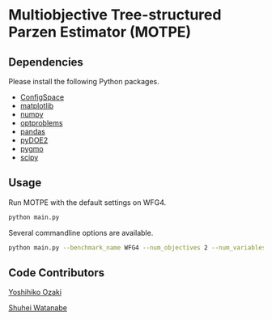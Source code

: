 # Multiobjective Tree-structured Parzen Estimator (MOTPE)

## Dependencies

Please install the following Python packages.

- [ConfigSpace](https://automl.github.io/ConfigSpace/)
- [matplotlib](https://matplotlib.org/)
- [numpy](https://numpy.org/)
- [optproblems](https://ls11-www.cs.tu-dortmund.de/people/swessing/optproblems/doc/)
- [pandas](https://pandas.pydata.org/)
- [pyDOE2](https://github.com/clicumu/pyDOE2)
- [pygmo](https://esa.github.io/pygmo/)
- [scipy](https://www.scipy.org/)


## Usage

Run MOTPE with the default settings on WFG4.

```sh
python main.py
```

Several commandline options are available.

```sh
python main.py --benchmark_name WFG4 --num_objectives 2 --num_variables 9 --k 1 --num_max_evals 250 --num_initial_samples 98 --init_method lhs --num_candidates 24 --gamma 0.10 --seed 128
```

## Code Contributors
[Yoshihiko Ozaki](https://github.com/y0z)

[Shuhei Watanabe](https://github.com/nabenabe0928)

